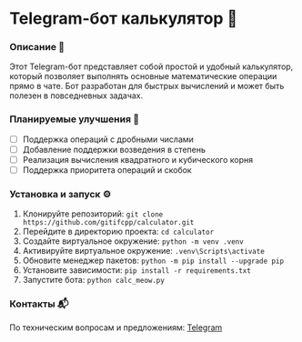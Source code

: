 # Telegram-бот калькулятор 🤖

### Описание 📝
Этот Telegram-бот представляет собой простой и удобный калькулятор, который позволяет выполнять основные математические операции прямо в чате. Бот разработан для быстрых вычислений и может быть полезен в повседневных задачах.

### Планируемые улучшения 🚀
- [ ] Поддержка операций с дробными числами
- [ ] Добавление поддержки возведения в степень
- [ ] Реализация вычисления квадратного и кубического корня
- [ ] Поддержка приоритета операций и скобок

### Установка и запуск ⚙️
1.  Клонируйте репозиторий:
    `git clone https://github.com/gitifcpp/calculator.git`
2.  Перейдите в директорию проекта:
    `cd calculator`
3. Создайте виртуальное окружение:
    `python -m venv .venv`
4. Активируйте виртуальное окружение:
    `.venv\Scripts\activate`
5. Обновите менеджер пакетов:
   `python -m pip install --upgrade pip`
6.  Установите зависимости:
    `pip install -r requirements.txt`
7.  Запустите бота:
    `python calc_meow.py`

### Контакты 📬
По техническим вопросам и предложениям: [Telegram](https://t.me/ifcpp)
